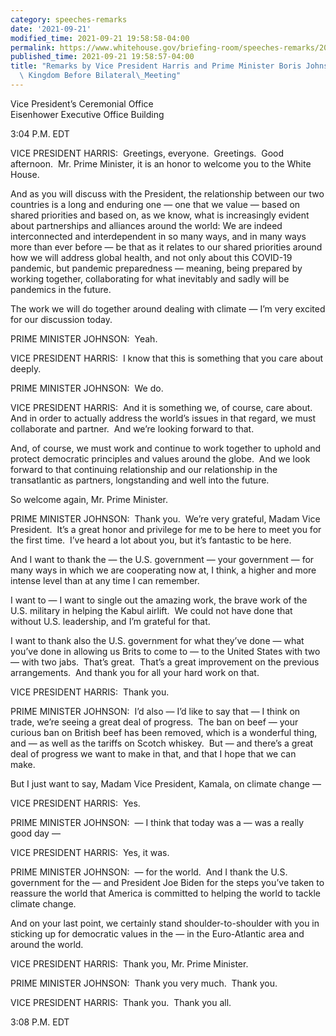 ```yaml
---
category: speeches-remarks
date: '2021-09-21'
modified_time: 2021-09-21 19:58:58-04:00
permalink: https://www.whitehouse.gov/briefing-room/speeches-remarks/2021/09/21/remarks-by-vice-president-harris-and-prime-minister-boris-johnson-of-the-united-kingdom-before-bilateral-meeting/
published_time: 2021-09-21 19:58:57-04:00
title: "Remarks by Vice President Harris and Prime Minister Boris Johnson of the United\
  \ Kingdom Before Bilateral\_Meeting"
---
```

 
Vice President’s Ceremonial Office  
Eisenhower Executive Office Building

  
3:04 P.M. EDT  
  
VICE PRESIDENT HARRIS:  Greetings, everyone.  Greetings.  Good
afternoon.  Mr. Prime Minister, it is an honor to welcome you to the
White House.   
  
And as you will discuss with the President, the relationship between our
two countries is a long and enduring one — one that we value — based on
shared priorities and based on, as we know, what is increasingly evident
about partnerships and alliances around the world: We are indeed
interconnected and interdependent in so many ways, and in many ways more
than ever before — be that as it relates to our shared priorities around
how we will address global health, and not only about this COVID-19
pandemic, but pandemic preparedness — meaning, being prepared by working
together, collaborating for what inevitably and sadly will be pandemics
in the future.   
  
The work we will do together around dealing with climate — I’m very
excited for our discussion today.   
  
PRIME MINISTER JOHNSON:  Yeah.  
  
VICE PRESIDENT HARRIS:  I know that this is something that you care
about deeply.   
  
PRIME MINISTER JOHNSON:  We do.  
  
VICE PRESIDENT HARRIS:  And it is something we, of course, care about. 
And in order to actually address the world’s issues in that regard, we
must collaborate and partner.  And we’re looking forward to that.   
  
And, of course, we must work and continue to work together to uphold and
protect democratic principles and values around the globe.  And we look
forward to that continuing relationship and our relationship in the
transatlantic as partners, longstanding and well into the future.   
  
So welcome again, Mr. Prime Minister.  
  
PRIME MINISTER JOHNSON:  Thank you.  We’re very grateful, Madam Vice
President.  It’s a great honor and privilege for me to be here to meet
you for the first time.  I’ve heard a lot about you, but it’s fantastic
to be here.   
  
And I want to thank the — the U.S. government — your government — for
many ways in which we are cooperating now at, I think, a higher and more
intense level than at any time I can remember.   
  
I want to — I want to single out the amazing work, the brave work of the
U.S. military in helping the Kabul airlift.  We could not have done that
without U.S. leadership, and I’m grateful for that.   
  
I want to thank also the U.S. government for what they’ve done — what
you’ve done in allowing us Brits to come to — to the United States with
two — with two jabs.  That’s great.  That’s a great improvement on the
previous arrangements.  And thank you for all your hard work on that.   
  
VICE PRESIDENT HARRIS:  Thank you.   
  
PRIME MINISTER JOHNSON:  I’d also — I’d like to say that — I think on
trade, we’re seeing a great deal of progress.  The ban on beef — your
curious ban on British beef has been removed, which is a wonderful
thing, and — as well as the tariffs on Scotch whiskey.  But — and
there’s a great deal of progress we want to make in that, and that I
hope that we can make.   
  
But I just want to say, Madam Vice President, Kamala, on climate change
—  
  
VICE PRESIDENT HARRIS:  Yes.  
  
PRIME MINISTER JOHNSON:  — I think that today was a — was a really good
day —  
  
VICE PRESIDENT HARRIS:  Yes, it was.  
  
PRIME MINISTER JOHNSON:  — for the world.  And I thank the U.S.
government for the — and President Joe Biden for the steps you’ve taken
to reassure the world that America is committed to helping the world to
tackle climate change.  
  
And on your last point, we certainly stand shoulder-to-shoulder with you
in sticking up for democratic values in the — in the Euro-Atlantic area
and around the world.  
  
VICE PRESIDENT HARRIS:  Thank you, Mr. Prime Minister.  
  
PRIME MINISTER JOHNSON:  Thank you very much.  Thank you.  
  
VICE PRESIDENT HARRIS:  Thank you.  Thank you all.   
  
3:08 P.M. EDT
